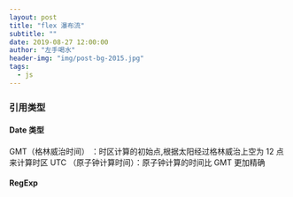 ```yaml
---
layout: post
title: "flex 瀑布流"
subtitle: ""
date: 2019-08-27 12:00:00
author: "左手喝水"
header-img: "img/post-bg-2015.jpg"
tags:
  - js
---
```


### 引用类型

#### Date 类型

GMT（格林威治时间） ：时区计算的初始点,根据太阳经过格林威治上空为 12 点来计算时区
UTC （原子钟计算时间）：原子钟计算的时间比 GMT 更加精确

#### RegExp

